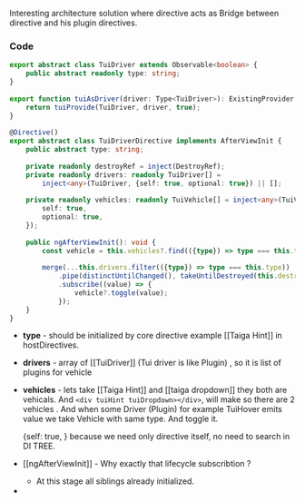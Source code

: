 Interesting architecture solution where directive acts as Bridge between  directive and his plugin directives.
### Code
```ts
export abstract class TuiDriver extends Observable<boolean> {  
    public abstract readonly type: string;  
}  
  
export function tuiAsDriver(driver: Type<TuiDriver>): ExistingProvider {  
    return tuiProvide(TuiDriver, driver, true);  
}  
  
@Directive()  
export abstract class TuiDriverDirective implements AfterViewInit {  
    public abstract type: string;  
  
    private readonly destroyRef = inject(DestroyRef);  
    private readonly drivers: readonly TuiDriver[] =  
        inject<any>(TuiDriver, {self: true, optional: true}) || [];  
  
    private readonly vehicles: readonly TuiVehicle[] = inject<any>(TuiVehicle, {  
        self: true,  
        optional: true,  
    });  
  
    public ngAfterViewInit(): void {  
        const vehicle = this.vehicles?.find(({type}) => type === this.type);  
  
        merge(...this.drivers.filter(({type}) => type === this.type))  
            .pipe(distinctUntilChanged(), takeUntilDestroyed(this.destroyRef))  
            .subscribe((value) => {  
                vehicle?.toggle(value);  
            });  
    }  
}
```

- **type** - should be initialized by core directive example [[Taiga Hint]] in hostDirectives.

- **drivers** - array of [[TuiDriver]] (Tui driver is like Plugin) , so it is list of plugins for vehicle 

- **vehicles** - lets take [[Taiga Hint]] and [[taiga dropdown]] they both are vehicals. And `<div tuiHint tuiDropdown></div>`, will make so there are 2 vehicles . 
  And when some Driver (Plugin) for example TuiHover emits value we take  Vehicle with same type. And toggle it.
  
  {self:  true, } because we need only directive itself, no need to  search in DI TREE. 

- [[ngAfterViewInit]] - Why exactly that lifecycle subscribtion ? 
	- At this stage all siblings already initialized.
- 